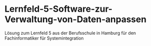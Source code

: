 # Lernfeld-5-Software-zur-Verwaltung-von-Daten-anpassen
Lösung zum Lernfeld 5 aus der Berufsschule in Hamburg für den Fachinformatiker für Systemintegration
